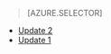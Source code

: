 > [AZURE.SELECTOR]
- [Update 2](../articles/storsimple/storsimple-deployment-walkthrough-gov-u2.md)
- [Update 1](../articles/storsimple/storsimple-deployment-walkthrough-gov.md)

<!---HONumber=AcomDC_1217_2015-->